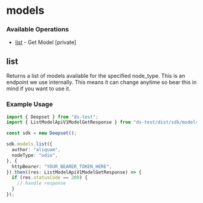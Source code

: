 # models

### Available Operations

* [list](#list) - Get Model [private]

## list

Returns a list of models available for the specified node_type. This is an endpoint we use internally. This means it can change anytime so bear this in mind if you want to use it.

### Example Usage

```typescript
import { Deepset } from "ds-test";
import { ListModelApiV1ModelGetResponse } from "ds-test/dist/sdk/models/operations";

const sdk = new Deepset();

sdk.models.list({
  author: "aliquam",
  nodeType: "odio",
}, {
  httpBearer: "YOUR_BEARER_TOKEN_HERE",
}).then((res: ListModelApiV1ModelGetResponse) => {
  if (res.statusCode == 200) {
    // handle response
  }
});
```
